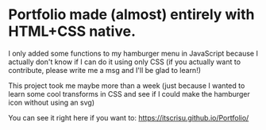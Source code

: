 # Portfolio made (almost) entirely with HTML+CSS native.
I only added some functions to my hamburger menu in JavaScript because I actually don't know if I can do it using only CSS (if you actually want to contribute, please write me a msg and I'll be glad to learn!)

This project took me maybe more than a week (just because I wanted to learn some cool transforms in CSS and see if I could make the hamburger icon without using an svg)

You can see it right here if you want to: https://itscrisu.github.io/Portfolio/
